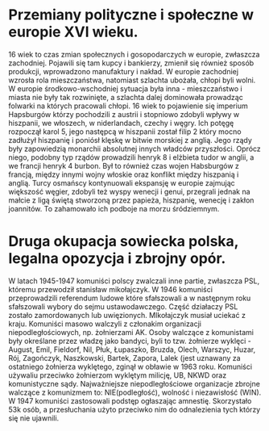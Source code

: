 # Przemiany polityczne i społeczne w europie XVI wieku.
16 wiek to czas zmian społecznych i gosopodarczych w europie, zwłaszcza zachodniej. Pojawili się tam kupcy i bankierzy, zmienił się również sposób produkcji, wprowadzono manufaktury i nakład. W europie zachodniej wzrosła rola mieszczaństwa, natomiast szlachta ubożała, chłopi byli wolni. W europie środkowo-wschodniej sytuacja była inna - mieszczaństwo i miasta nie były tak rozwinięte, a szlachta dalej dominowała prowadząc folwarki na których pracowali chłopi. 16 wiek to pojawienie się imperium Hapsburgów którzy pochodzili z austrii i stopniowo zdobyli wpływy w hiszpanii, we włoszech, w niderlandach, czechy i węgry. Ich potęgę rozpoczął karol 5, jego następcą w hiszpanii został filip 2 który mocno zadłużył hiszpanię i poniósł klęskę w bitwie morskiej z anglią. Jego rządy były zapowiedzią monarchii absolutnej innych władców przyszłości. Oprócz niego, podobny typ rządów prowadzili henryk 8 i elżbieta tudor w anglii, a we francji henryk 4 burbon. Był to również czas wojen Habsburgów z francją, między innymi wojny włoskie oraz konflikt między hiszpanią i anglią. Turcy osmańscy kontynuowali ekspansję w europie zajmując większość węgier, zdobyli też wyspy wenecji i genui, przegrali jednak na małcie z ligą świętą stworzoną przez papieża, hiszpanię, wenecję i zakłon joannitów. To zahamowało ich podboje na morzu śródziemnym.
# Druga okupacja sowiecka polska, legalna opozycja i zbrojny opór.
W latach 1945-1947 komuniści polscy zwalczali inne partie, zwłaszcza PSL, któremu przewodził stanisław mikołajczyk. W 1946 komuniści przeprowadzili referendum ludowe które sfałszowali a w następnym roku sfałszowali wybory do sejmu ustawodawczego. Część działaczy PSL zostało zamordowanych lub uwięzionych. MIkołajczyk musiał uciekać z kraju. Komuniści masowo walczyli z członakim organizacji niepodległościowych, np. żołnierzami AK. Osoby walczące z komunistami były określane przez władzę jako bandyci, byli to tzw. żołnierze wyklęci - August, Emil, Fieldorf, Nil, Płuk, Łupaszko, Bruzda, Olech, Warszyc, Huzar, Rój, Zagończyk, Naszkowski, Bartek, Zapora, Lalek (jest uznawany za ostatniego żołnierza wyklętego, zginął w obławie w 1963 roku. Komuniści używaliu przeciwko żołnierzom wyklętym milicję, UB, NKWD oraz komunistyczne sądy. Najważniejsze niepodległościowe organizacje zbrojne walczące z komunizmem to: NIE(podległość), wolność i niezawisłość (WIN). W 1947 komuniści zastosowali podstęp ogłaszając amnestię. Skorzystało 53k osób, a przesłuchania użyto przeciwko nim do odnalezienia tych którzy się nie ujawnili.
